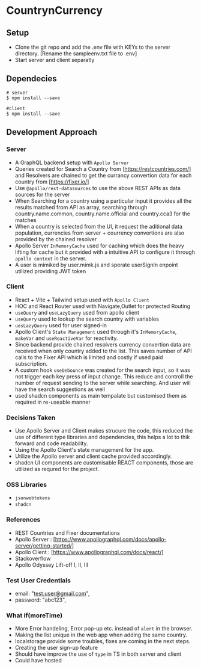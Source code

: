 # CountrynCurrency

## Setup

- Clone the git repo and add the .env file with KEYs to the server directory. [Rename the sampleenv.txt file to .env]
- Start server and client separatly

## Dependecies

```
# server
$ npm install --save

#client
$ npm install --save

```

## Development Approach

### Server

- A GraphQL backend setup with `Apollo Server`
- Queries created for Search a Country from [https://restcountries.com/] and Resolvers are chained to get the currancy convertion data for each country from [https://fixer.io/]
- Use `@apollo/rest-datasources` to use the above REST APIs as data sources for the server
- When Searching for a country using a particular input it provides all the results matched from API as array, searching through country.name.common, country.name.official and country.cca3 for the matches
- When a country is selected from the UI, it request the aditional data population, currencies from server + courrency convertions are also provided by the chained resolver
- Apollo Server `InMemoryCache` used for caching which does the heavy lifting for cache but it provided with a intuitive API to configure it through `apollo context` in the server. 
- A user is mimiked by user.mimk.js and sperate userSignIn enpoint utilized providing JWT token

### Client

- React + Vite + Tailwind setup used with `Apollo Client`
- HOC and React Router used with Navigate,Outlet for protected Routing
- `useQuery` and `useLazyQuery` used from apollo client
- `useQuery` used to lookup the search country with variables
- `uesLazyQuery` used for user signed-in
-  Apollo Client's `State Management` used through it's `InMemoryCache`, `makeVar` and `useReactiveVar` for reactivity.
- Since backend provide chained resolvers currency convertion data are received when only country added to the list. This saves number of API calls to the Fixer API which is limited and costly if used paid subscription.
- A custom hook `useDebounce` was created for the search input, so it was not trigger each key press of input change. This reduce and controll the number of request sending to the server while searching. And user will have the search suggestions as well
- used shadcn components as main tempalate but customised them as required in re-useable manner

### Decisions Taken

- Use Apollo Server and Client makes strucure the code, this reduced the use of different type libraries and dependencies, this helps a lot to thik forward and code readability.
- Using the Apollo Client's state management for the app. 
- Utilize the Apollo server and client cache provided accordingly. 
- shadcn UI components are customisable REACT components, those are utilized as requred for the project.

### OSS Libraries

- `jsonwebtokens`
- `shadcn`

### References

- REST Countries and Fixer documentations
- Apollo Server : [https://www.apollographql.com/docs/apollo-server/getting-started/]
- Apollo Client : [https://www.apollographql.com/docs/react/]
- Stackoverflow
- Apollo Odyssey Lift-off I, II, III

### Test User Credentials

- email: "test.user@gmail.com",
- password: "abc123",

### What if(moreTime)

- More Error handeling, Error pop-up etc. instead of `alert` in the browser.
- Making the list unique in the web app when adding the same country. 
- localstorage provide some troubles, fixes are coming in the next steps. 
- Creating the user sign-up feature
- Should have improve the use of `type` in TS in both server and client
- Could have hosted
